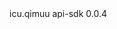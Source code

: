 <dependency>
    <groupId>icu.qimuu</groupId>
    <artifactId>api-sdk</artifactId>
    <version>0.0.4</version>
</dependency>
